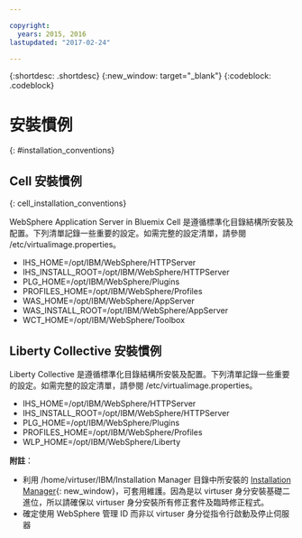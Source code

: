```yaml
---

copyright:
  years: 2015, 2016
lastupdated: "2017-02-24"

---
```


{:shortdesc: .shortdesc}
{:new_window: target="_blank"}
{:codeblock: .codeblock}

# 安裝慣例
{: #installation_conventions}

## Cell 安裝慣例
{: cell_installation_conventions}

WebSphere Application Server in Bluemix Cell 是遵循標準化目錄結構所安裝及配置。下列清單記錄一些重要的設定。如需完整的設定清單，請參閱 /etc/virtualimage.properties。

* IHS_HOME=/opt/IBM/WebSphere/HTTPServer
* IHS_INSTALL_ROOT=/opt/IBM/WebSphere/HTTPServer
* PLG_HOME=/opt/IBM/WebSphere/Plugins
* PROFILES_HOME=/opt/IBM/WebSphere/Profiles
* WAS_HOME=/opt/IBM/WebSphere/AppServer
* WAS_INSTALL_ROOT=/opt/IBM/WebSphere/AppServer
* WCT_HOME=/opt/IBM/WebSphere/Toolbox

## Liberty Collective 安裝慣例

Liberty Collective 是遵循標準化目錄結構所安裝及配置。下列清單記錄一些重要的設定。如需完整的設定清單，請參閱 /etc/virtualimage.properties。

* IHS_HOME=/opt/IBM/WebSphere/HTTPServer
* IHS_INSTALL_ROOT=/opt/IBM/WebSphere/HTTPServer
* PLG_HOME=/opt/IBM/WebSphere/Plugins
* PROFILES_HOME=/opt/IBM/WebSphere/Profiles
* WLP_HOME=/opt/IBM/WebSphere/Liberty

**附註**：
* 利用 /home/virtuser/IBM/Installation Manager 目錄中所安裝的 [Installation Manager](http://www.ibm.com/support/knowledgecenter/SSDV2W_1.8.3/com.ibm.cic.agent.ui.doc/helpindex_imic.html){: new_window}，可套用維護。因為是以 virtuser 身分安裝基礎二進位，所以請確保以 virtuser 身分安裝所有修正套件及臨時修正程式。
* 確定使用 WebSphere 管理 ID 而非以 virtuser 身分從指令行啟動及停止伺服器
